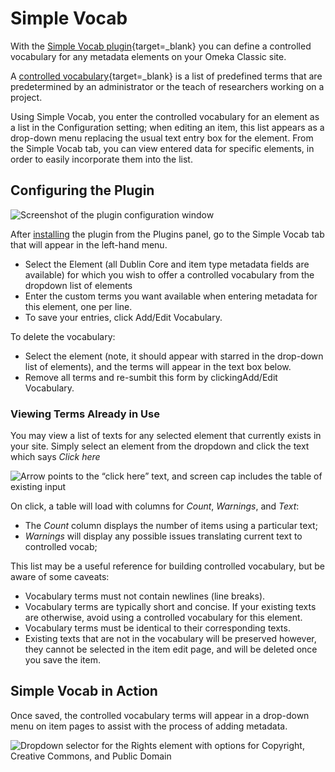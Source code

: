 # Simple Vocab

With the [Simple Vocab plugin](https://omeka.org/classic/plugins/SimpleVocab/){target=_blank} you can define a controlled vocabulary for any metadata elements on your Omeka Classic site.

A [controlled vocabulary](https://en.wikipedia.org/wiki/Controlled_vocabulary){target=_blank} is a list of predefined terms that are predetermined by an administrator or the teach of researchers working on a project.

Using Simple Vocab, you enter the controlled vocabulary for an element as a list in the Configuration setting; when editing an item, this list appears as a drop-down menu replacing the usual text entry box for the element. From the Simple Vocab tab, you can view entered data for specific elements, in order to easily incorporate them into the list.

## Configuring the Plugin

![Screenshot of the plugin configuration window](../doc_files/plugin_images/Simple_Vocab.png)

After [installing](../Admin/Adding_and_Managing_Plugins.md) the plugin from the Plugins panel, go to the Simple Vocab tab that will appear in the left-hand menu.

- Select the Element (all Dublin Core and item type metadata fields are available) for which you wish to offer a controlled vocabulary from the dropdown list of elements
-   Enter the custom terms you want available when entering metadata for this element, one per line. 
- To save your entries, click Add/Edit Vocabulary.

To delete the vocabulary:

- Select the element (note, it should appear with starred in the drop-down list of elements), and the terms will appear in the text box below. 
- Remove all terms and re-sumbit this form by clickingAdd/Edit Vocabulary.

### Viewing Terms Already in Use
You may view a list of texts for any selected element that currently exists in your site. Simply select an element from the dropdown and click the text which says *Click here*

![Arrow points to the “click here” text, and screen cap includes the table of existing input](../doc_files/plugin_images/simpleVocabDisplay.png)

On click, a table will load with columns for *Count*, *Warnings*, and *Text*:

- The *Count* column displays the number of items using a particular text; 
- *Warnings* will display any possible issues translating current text to controlled vocab;

This list may be a useful reference for building controlled vocabulary, but be aware of some caveats:

-   Vocabulary terms must not contain newlines (line breaks).
-   Vocabulary terms are typically short and concise. If your existing texts are otherwise, avoid using a controlled vocabulary for this element.
-   Vocabulary terms must be identical to their corresponding texts.
-   Existing texts that are not in the vocabulary will be preserved however, they cannot be selected in the item edit page, and will be deleted once you save the item.

## Simple Vocab in Action

Once saved, the controlled vocabulary terms will appear in a drop-down menu on item pages to assist with the process of adding metadata.

![Dropdown selector for the Rights element with options for Copyright, Creative Commons, and Public Domain](../doc_files/plugin_images/simpleVocabSelect.png)
